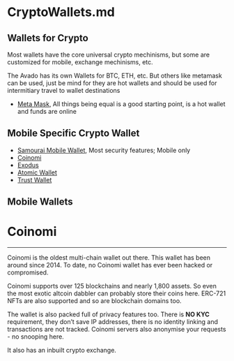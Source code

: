 # CryptoWallets.md
## Wallets for Crypto

Most wallets have the core universal crypto mechinisms, but some
are customized for mobile, exchange mechinisms, etc.

The Avado has its own Wallets for BTC, ETH, etc.  But others 
like metamask can be used, just be mind for they are hot wallets
and should be used for intermitiary travel to wallet destinations

- [Meta Mask](https://metamask.io/), All things being equal is a good starting point, is a hot wallet and funds are online

## Mobile Specific Crypto Wallet
- [Samourai Mobile Wallet](https://samouraiwallet.com/), Most security features; Mobile only
- [Coinomi](https://www.coinomi.com/en/)
- [Exodus](https://www.exodus.com)
- [Atomic Wallet](https://atomicwallet.io)
- [Trust Wallet](https://trustwallet.com)


## Mobile Wallets
# Coinomi
---
Coinomi is the oldest multi-chain wallet out there. This wallet has been around since 2014. To date, no Coinomi wallet has ever been hacked or compromised. 

Coinomi supports over 125 blockchains and nearly 1,800 assets. So even the most exotic altcoin dabbler can probably store their coins here. 
ERC-721 NFTs are also supported and so are blockchain domains too. 

The wallet is also packed full of privacy features too. There is **NO KYC** requirement, they don’t save IP addresses, 
there is no identity linking and transactions are not tracked. Coinomi servers also anonymise your requests - no snooping here.

It also has an inbuilt crypto exchange.




